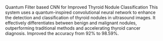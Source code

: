 Quantum Filter based CNN for Improved Thyroid Nodule Classification 
  This system uses a quantum-inspired convolutional neural network to enhance the detection and classification of thyroid nodules in ultrasound images. It effectively differentiates between benign and malignant nodules, outperforming traditional methods and accelerating thyroid cancer diagnosis. Improved the accuracy from 92% to 98.59%.
